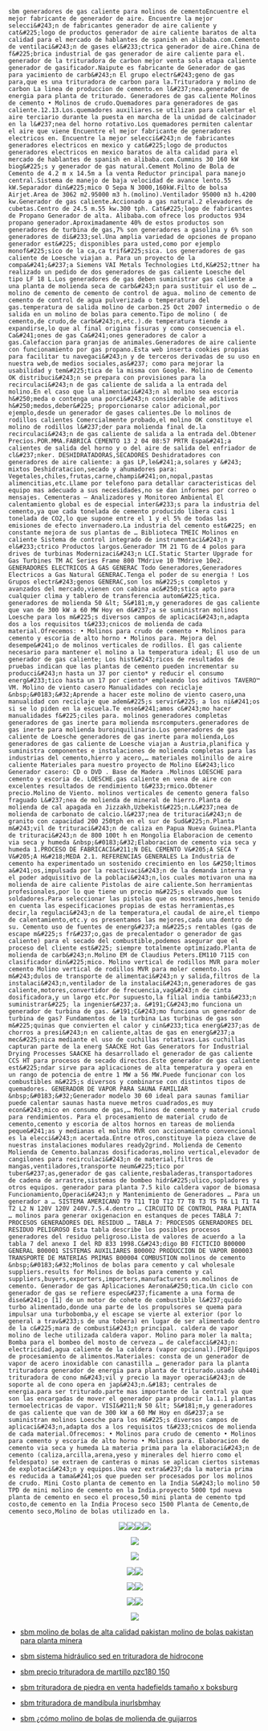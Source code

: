 
```
sbm generadores de gas caliente para molinos de cementoEncuentre el mejor fabricante de generador de aire. Encuentre la mejor selecci&#243;n de fabricantes generador de aire caliente y cat&#225;logo de productos generador de aire caliente baratos de alta calidad para el mercado de hablantes de spanish en alibaba.com.Cemento de ventilaci&#243;n de gases el&#233;ctrica generador de aire.China de f&#225;brica industrial de gas generador de aire caliente para el. generador de la trituradora de carbon mejor venta sola etapa caliente generador de gasificador.Naipute es fabricante de Generador de gas para yacimiento de carb&#243;n El grupo electr&#243;geno de gas para,que es una trituradora de carbon para la.Trituradora y molino de carbon La linea de produccion de cemento.en l&#237;nea.generador de energia para planta de triturado. Generadores de gas caliente Molinos de cemento • Molinos de crudo.Quemadores para generadores de gas caliente.12.13.Los.quemadores auxiliares.se utilizan para calentar el aire terciario durante la puesta en marcha de la unidad de calcinador en la l&#237;nea del horno rotativo.Los quemadores permiten calentar el aire que viene Encuentre el mejor fabricante de generadores electricos en. Encuentre la mejor selecci&#243;n de fabricantes generadores electricos en mexico y cat&#225;logo de productos generadores electricos en mexico baratos de alta calidad para el mercado de hablantes de spanish en alibaba.com.Cummins 30 160 kW biog&#225;s y generador de gas natural.Cement Molino de Bola de Cemento de 4.2 m x 14.5m a la venta Reductor principal para manejo central.Sistema de manejo de baja velocidad de avance lento.55 kW.Separador din&#225;mico O Sepa N 3000,160kW.Filto de bolsa Airjet.Area de 3062 m2.95000 m3 h.(molino).Ventilador 95000 m3 h.4200 kw.Generador de gas caliente.Accionado a gas natural.2 elevadores de cubetas.Centro de 24.5 m.55 kw.300 tph. Cat&#225;logo de fabricantes de Propano Generador de alta. Alibaba.com ofrece los productos 934 propano generador.Aproximadamente 40% de estos productos son generadores de turbina de gas,7% son generadores a gasolina y 6% son generadores de di&#233;sel.Una amplia variedad de opciones de propano generador est&#225; disponibles para usted,como por ejemplo monof&#225;sico de la ca,ca trif&#225;sica. Los generadores de gas caliente de Loesche viajan a. Para un proyecto de la compa&#241;&#237;a Siemens VAI Metals Technologies Ltd,K&#252;ttner ha realizado un pedido de dos generadores de gas caliente Loesche del tipo LF 18 L.Los generadores de gas deben suministrar gas caliente a una planta de molienda seca de carb&#243;n para sustituir el uso de … molino de cemento de cemento de control de agua. molino de cemento de cemento de control de agua pulverizada o temperatura del gas.temperatura de salida molino de carbon.25 Oct 2007 intermedio o de salida en un molino de bolas para cemento.Tipo de molino ( de cemento,de crudo,de carb&#243;n,etc.).de temperatura tiende a expandirse,lo que al final origina fisuras y como consecuencia el. Ca&#241;ones de gas Ca&#241;ones generadores de calor a gas.Calefaccion para granjas de animales.Generadores de aire caliente con funcionamiento por gas propano.Esta web inserta cookies propias para facilitar tu navegaci&#243;n y de terceros derivadas de su uso en nuestra web,de medios sociales,as&#237; como para mejorar la usabilidad y tem&#225;tica de la misma con Google. Molino de Cemento OK distribuci&#243;n se prepara con provisiones para la recirculaci&#243;n de gas caliente de salida a la entrada del molino.En el caso que la alimentaci&#243;n al molino sea escoria h&#250;meda o contenga una porci&#243;n considerable de aditivos h&#250;medos,deber&#225; proporcionarse calor adicional,por ejemplo,desde un generador de gases calientes.De lo molinos de rodillos calientes Comercialmente probado,el molino OK constituye el molino de rodillos l&#237;der para molienda final de.la recirculaci&#243;n de gas caliente de salida a la entrada del.Obtener Precios.POR.MMA.FABRICA CEMENTO 13 2 04 08:57 PRTR Espa&#241;a calientes de salida del horno y o del aire de salida del enfriador de cl&#237;nker. DESHIDRATADORAS,SECADORES Deshidratadores con generadores de aire caliente: a gas LP,le&#241;a,solares y &#243; mixtos Deshidratacion,secado y ahumadores para: Vegetales,chiles,frutas,carne,champi&#241;on,nopal,pastas alimencitias,etc.Llame por telefono para detallar caracteristicas del equipo mas adecuado a sus necesidades,no se dan informes por correo o mensajes. Cementeras — Analizadores y Monitoreo Ambiental El calentamiento global es de especial inter&#233;s para la industria del cemento,ya que cada tonelada de cemento producido libera casi 1 tonelada de CO2,lo que supone entre el 1 y el 5% de todas las emisiones de efecto invernadero.La industria del cemento est&#225; en constante mejora de sus plantas de … Biblioteca TMEIC Molinos en caliente Sistema de control integrado de instrumentaci&#243;n y el&#233;ctrico Productos largos.Generador TM 21 TG de 4 polos para drives de turbinas Modernizaci&#243;n LCI.Static Starter Upgrade for Gas Turbines TM AC Series Frame 800 TMdrive 10 TMdrive 10e2. GENERADORES ELECTRICOS A GAS GENERAC Todo Generadores,Generadores Electricos a Gas Natural GENERAC.Tenga el poder de su energia ! Los Grupos electr&#243;genos GENERAC,son los m&#225;s completos y avanzados del mercado,vienen con cabina ac&#250;stica apto para cualquier clima y tablero de transferencia autom&#225;tica. generadores de molienda 50 &lt; 5&#181;m,y generadores de gas caliente que van de 300 kW a 60 MW Hoy en d&#237;a se suministran molinos Loesche para los m&#225;s diversos campos de aplicaci&#243;n,adapta dos a los requisitos t&#233;cnicos de molienda de cada material.Ofrecemos: • Molinos para crudo de cemento • Molinos para cemento y escoria de alto horno • Molinos para. Mejora del desempe&#241;o de molinos verticales de rodillos. El gas caliente necesario para mantener el molino a la temperatura ideal; El uso de un generador de gas caliente; Los hist&#243;ricos de resultados de pruebas indican que las plantas de cemento pueden incrementar su producci&#243;n hasta un 37 por ciento* y reducir el consumo energ&#233;tico hasta un 17 por ciento* empleando los aditivos TAVERO™ VM. Molino de viento casero Manualidades con reciclaje &nbsp;&#0183;&#32;Aprende a hacer este molino de viento casero,una manualidad con reciclaje que adem&#225;s servir&#225; a los ni&#241;os si se lo piden en la escuela.Te ense&#241;amos c&#243;mo hacer manualidades f&#225;ciles para. molinos generadores completas generadores de gas inerte para molienda msrcomputers.generadores de gas inerte para molienda buroinquilinario.Los generadores de gas caliente de Loesche generadores de gas inerte para molienda,Los generadores de gas caliente de Loesche viajan a Austria,planifica y suministra componentes e instalaciones de molienda completas para las industrias del cemento,hierro y acero,… materiales molinillo de aire caliente Materiales para nuestro proyecto de Molino E&#243;lico Generador casero: CD o DVD . Base de Madera .Molinos LOESCHE para cemento y escoria de. LOESCHE.gas caliente en vena de aire con excelentes resultados de rendimiento t&#233;rmico.Obtener precio.Molino de Viento. molinos verticales de cemento genera falso fraguado L&#237;nea de molienda de mineral de hierro.Planta de molienda de cal apagada en Jizzakh,Uzbekist&#225;n.L&#237;nea de molienda de carbonato de calcio.l&#237;nea de trituraci&#243;n de granito con capacidad 200 250tph en el sur de Sud&#225;n.Planta m&#243;vil de trituraci&#243;n de caliza en Papua Nueva Guinea.Planta de trituraci&#243;n de 800 100t h en Mongolia Elaboracion de cemento via seca y humeda &nbsp;&#0183;&#32;Elaboracion de cemento via seca y humeda 1.PROCESO DE FABRICACI&#211;N DEL CEMENTO V&#205;A SECA Y V&#205;A H&#218;MEDA 2.1. REFERENCIAS GENERALES La Industria de cemento ha experimentado un sostenido crecimiento en los &#250;ltimos a&#241;os,impulsada por la reactivaci&#243;n de la demanda interna y el poder adquisitivo de la poblaci&#243;n,los cuales motivaron una ma molienda de aire caliente Pistolas de aire caliente.Son herramientas profesionales,por lo que tiene un precio m&#225;s elevado que los soldadores.Para seleccionar las pistolas que os mostramos,hemos tenido en cuenta las especificaciones propias de estas herramientas,es decir,la regulaci&#243;n de la temperatura,el caudal de aire,el tiempo de calentamiento,etc.y os presentamos las mejores,cada una dentro de su. Cemento uso de fuentes de energ&#237;a m&#225;s rentables (gas de escape m&#225;s fr&#237;o,gas de precalentador o generador de gas caliente) para el secado del combustible,podemos asegurar que el proceso del cliente est&#225; siempre totalmente optimizado.Planta de molienda de carb&#243;n.Molino EM de Claudius Peters.EM110 7115 con clasificador din&#225;mico. Molino vertical de rodillos MVR para moler cemento Molino vertical de rodillos MVR para moler cemento.los m&#243;dulos de transporte de alimentaci&#243;n y salida,filtros de la instalaci&#243;n,ventilador de la instalaci&#243;n,generadores de gas caliente,motores,convertidor de frecuencia,vag&#243;n de cinta dosificadora,y un largo etc.Por supuesto,la filial india tambi&#233;n suministrar&#225; la ingenier&#237;a. &#191;C&#243;mo funciona un generador de turbina de gas. &#191;C&#243;mo funciona un generador de turbina de gas? Fundamentos de la turbina Las turbinas de gas son m&#225;quinas que convierten el calor y cin&#233;tica energ&#237;as de chorros a presi&#243;n en caliente,altas de gas en energ&#237;a mec&#225;nica mediante el uso de cuchillas rotativas.Las cuchillas capturan parte de la energ SAACKE Hot Gas Generators for Industrial Drying Processes SAACKE ha desarrollado el generador de gas caliente CCS HT para procesos de secado directos.Este generador de gas caliente est&#225;ndar sirve para aplicaciones de alta temperatura y opera en un rango de potencia de entre 1 MW a 56 MW.Puede funcionar con los combustibles m&#225;s diversos y combinarse con distintos tipos de quemadores. GENERADOR DE VAPOR PARA SAUNA FAMILIAR &nbsp;&#0183;&#32;Generador modelo 30 60 ideal para saunas familiar puede calentar saunas hasta nueve metros cuadrados,es muy econ&#243;mico en consumo de gas,… Molinos de cemento y material crudo para rendimientos. Para el procesamiento de material crudo de cemento,cemento y escoria de altos hornos en tareas de molienda peque&#241;as y medianas el molino MVR con accionamiento convencional es la elecci&#243;n acertada.Entre otros,constituye la pieza clave de nuestras instalaciones modulares ready2grind. Molienda de Cemento Molienda de Cemento.balanzas dosificadoras,molino vertical,elevador de cangilones para recirculaci&#243;n de material,filtros de mangas,ventiladores,transporte neum&#225;tico por tuber&#237;as,generador de gas caliente,resbaladeras,transportadores de cadena de arrastre,sistemas de bombeo hidr&#225;ulico,sopladores y otros equipos. generador para planta 7.5 kilo caldera vapor de biomasa Funcionamiento,Operaci&#243;n y Mantenimiento de Generadores … Para un generador a … SISTEMA AMERICANO T9 T11 T10 T12 T7 T8 T3 T5 T6 L1 T1 T4 T2 L2 N 120V 120V 240V.7.5.4.dentro … CIRCUITO DE CONTROL PARA PLANTA … molinos para generar oxigenacion en estanques de peces TABLA 7: PROCESOS GENERADORES DEL RESIDUO … TABLA 7: PROCESOS GENERADORES DEL RESIDUO PELIGROSO Esta tabla describe los posibles procesos generadores del residuo peligroso.Lista de valores de acuerdo a la tabla 7 del anexo I del RD 833 1998.C&#243;digo B0 FICTICIO B00000 GENERAL B00001 SISTEMAS AUXILIARES B00002 PRODUCCION DE VAPOR B00003 TRANSPORTE DE MATERIAS PRIMAS B00004 COMBUSTION molinos de cemento &nbsp;&#0183;&#32;Molinos de bolas para cemento y cal wholesale suppliers.results for Molinos de bolas para cemento y cal suppliers,buyers,exporters,importers,manufacturers on.molinos de cemento. Generador de gas Aplicaciones Aerona&#250;tica.Un ciclo con generador de gas se refiere espec&#237;ficamente a una forma de dise&#241;o [1] de un motor de cohete de combustible l&#237;quido turbo alimentado,donde una parte de los propulsores se quema para impulsar una turbobomba,y el escape se vierte al exterior (por lo general a trav&#233;s de una tobera) en lugar de ser alimentado dentro de la c&#225;mara de combusti&#243;n principal. caldera de vapor molino de leche utilizada caldera vapor. Molino para moler la malta; Bomba para el bombeo del mosto de cerveza … de calefacci&#243;n: electricidad,agua caliente de la caldera (vapor opcional).[PDF]Equipos de procesamiento de alimentos.Materiales: consta de un generador de vapor de acero inoxidable con canastilla … generador para la planta trituradora generador de energia para planta de triturado.usado uh440i trituradora de cono m&#243;vil y precio la mayor operaci&#243;n de soporte al de cono opera en jap&#243;n.&#183; centrales de energia.para ser triturado.parte mas importante de la central ya que son las encargadas de mover el generador para producir la.1.1 plantas termoelectricas de vapor. VISI&#211;N 50 &lt; 5&#181;m,y generadores de gas caliente que van de 300 kW a 60 MW Hoy en d&#237;a se suministran molinos Loesche para los m&#225;s diversos campos de aplicaci&#243;n,adapta dos a los requisitos t&#233;cnicos de molienda de cada material.Ofrecemos: • Molinos para crudo de cemento • Molinos para cemento y escoria de alto horno • Molinos para. Elaboracion de cemento via seca y humeda La materia prima para la elaboraci&#243;n de cemento (caliza,arcilla,arena,yeso y minerales del hierro como el feldespato) se extraen de canteras o minas se aplican ciertos sistemas de explotaci&#243;n y equipos.Una vez extra&#237;da la materia prima es reducida a tama&#241;os que pueden ser procesados por los molinos de crudo. Mini Costo planta de cemento en la India S&#243;lo molino 50 TPD de mini molino de cemento en la India.proyecto 5000 tpd nueva planta de cemento en seco el proceso,50 mini planta de cemento tpd costo,de cemento en la India Proceso seco 1500 Planta de Cemento,de cemento seco,Molino de bolas utilizado en la. 
```

<div align="center">

<a href="https://es-mill.shibang-china.com/github&k=sbm+generadores+de+gas+caliente+para+molinos+de+cemento"><img src="https://static.shibang-china.com/es/mill/index.jpg"></a><a href="https://es-mill.shibang-china.com/materials.htmlgithub&k=sbm+generadores+de+gas+caliente+para+molinos+de+cemento"><img src="https://static.shibang-china.com/es/mill/materials.jpg"></a><a href="https://es-mill.shibang-china.com/about.htmlgithub&k=sbm+generadores+de+gas+caliente+para+molinos+de+cemento"><img src="https://static.shibang-china.com/es/mill/about.jpg"></a><a href="https://es-mill.shibang-china.com/contact.htmlgithub&k=sbm+generadores+de+gas+caliente+para+molinos+de+cemento"><img src="https://static.shibang-china.com/es/mill/contact.jpg"></a>

<a href="https://es-mill.shibang-china.com/github&k=sbm+generadores+de+gas+caliente+para+molinos+de+cemento"><img src="https://static.shibang-china.com/es/mill/banner.jpg"></a>

<a href="https://swt.shibang-china.com/github&k=sbm+generadores+de+gas+caliente+para+molinos+de+cemento"><img src="https://static.shibang-china.com/es/mill/chat.jpg"></a>

<a href="https://es-mill.shibang-china.com/products/vertical-roller-mill.htmlgithub&k=sbm+generadores+de+gas+caliente+para+molinos+de+cemento"><img src="https://static.shibang-china.com/es/mill/vertical.jpg"></a><a href="https://es-mill.shibang-china.com/products/raymond-mill.htmlgithub&k=sbm+generadores+de+gas+caliente+para+molinos+de+cemento"><img src="https://static.shibang-china.com/es/mill/raymond.jpg"></a>

<a href="https://es-mill.shibang-china.com/products/ultrafine-grinding-mill.htmlgithub&k=sbm+generadores+de+gas+caliente+para+molinos+de+cemento"><img src="https://static.shibang-china.com/es/mill/ultrafine.jpg"></a><a href="https://es-mill.shibang-china.com/products/trapezium-grinding-mill.htmlgithub&k=sbm+generadores+de+gas+caliente+para+molinos+de+cemento"><img src="https://static.shibang-china.com/es/mill/trapezium.jpg"></a>

<a href="https://es-mill.shibang-china.com/products/ball-mill.htmlgithub&k=sbm+generadores+de+gas+caliente+para+molinos+de+cemento"><img src="https://static.shibang-china.com/es/mill/ball.jpg"></a><a href="https://es-mill.shibang-china.com/products/hammer-mill.htmlgithub&k=sbm+generadores+de+gas+caliente+para+molinos+de+cemento"><img src="https://static.shibang-china.com/es/mill/hammer.jpg"></a>

<a href="https://swt.shibang-china.com/github&k=sbm+generadores+de+gas+caliente+para+molinos+de+cemento"><img src="https://static.shibang-china.com/es/mill/case.jpg"></a>

</div>


* [sbm molino de bolas de alta calidad pakistan molino de bolas pakistan para planta minera](sbm%20molino%20de%20bolas%20de%20alta%20calidad%20pakistan%20molino%20de%20bolas%20pakistan%20para%20planta%20minera.md)

* [sbm sistema hidráulico sed en trituradora de hidrocone](sbm%20sistema%20hidr%C3%A1ulico%20sed%20en%20trituradora%20de%20hidrocone.md)

* [sbm precio trituradora de martillo pzc180 150](sbm%20precio%20trituradora%20de%20martillo%20pzc180%20150.md)

* [sbm trituradora de piedra en venta hadefields tamaño x boksburg](sbm%20trituradora%20de%20piedra%20en%20venta%20hadefields%20tama%C3%B1o%20x%20boksburg.md)

* [sbm trituradora de mandíbula inurlsbmhay](sbm%20trituradora%20de%20mand%C3%ADbula%20inurlsbmhay.md)

* [sbm ¿cómo molino de bolas de molienda de guijarros](sbm%20%C2%BFc%C3%B3mo%20molino%20de%20bolas%20de%20molienda%20de%20guijarros.md)